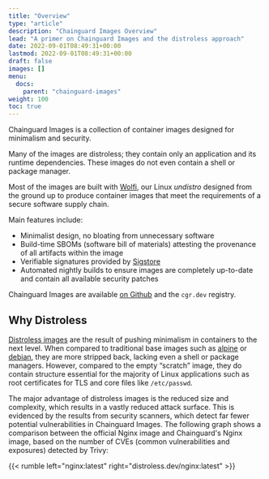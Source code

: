 ```yaml
---
title: "Overview"
type: "article"
description: "Chainguard Images Overview"
lead: "A primer on Chainguard Images and the distroless approach"
date: 2022-09-01T08:49:31+00:00
lastmod: 2022-09-01T08:49:31+00:00
draft: false
images: []
menu:
  docs:
    parent: "chainguard-images"
weight: 100
toc: true
---
```


Chainguard Images is a collection of container images designed for minimalism and security.

Many of the images are distroless; they contain only an application and its runtime dependencies. These images do not even contain a shell or package manager.

Most of the images are built with [Wolfi](/open-source/wolfi/getting-started-with-wolfi), our Linux _undistro_ designed from the ground up to produce container images that meet the requirements of a secure software supply chain.

Main features include:

- Minimalist design, no bloating from unnecessary software
- Build-time SBOMs (software bill of materials) attesting the provenance of all artifacts within the image
- Verifiable signatures provided by [Sigstore](/open-source/sigstore/cosign/an-introduction-to-cosign/)
- Automated nightly builds to ensure images are completely up-to-date and contain all available security patches

Chainguard Images are available [on Github](https://github.com/chainguard-images) and the `cgr.dev` registry.

## Why Distroless

[Distroless images](https://blog.chainguard.dev/minimal-container-images-towards-a-more-secure-future/) are the result of pushing minimalism in containers to the next level. When compared to traditional base images such as [alpine](https://hub.docker.com/_/alpine) or [debian](https://hub.docker.com/_/debian), they are more stripped back, lacking even a shell or package managers. However, compared to the empty “scratch” image, they do contain structure essential for the majority of Linux applications such as root certificates for TLS and core files like `/etc/passwd`.

The major advantage of distroless images is the reduced size and complexity, which results in a vastly reduced attack surface. This is evidenced by the results from security scanners, which detect far fewer potential vulnerabilities in Chainguard Images. The following graph shows a comparison between the official Nginx image and Chainguard's Nginx image, based on the number of CVEs (common vulnerabilities and exposures) detected by Trivy:

{{< rumble left="nginx:latest" right="distroless.dev/nginx:latest" >}}
